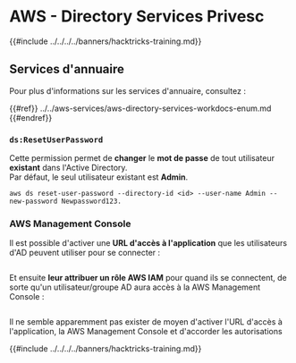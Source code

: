 # AWS - Directory Services Privesc

{{#include ../../../../banners/hacktricks-training.md}}

## Services d'annuaire

Pour plus d'informations sur les services d'annuaire, consultez :

{{#ref}}
../../aws-services/aws-directory-services-workdocs-enum.md
{{#endref}}

### `ds:ResetUserPassword`

Cette permission permet de **changer** le **mot de passe** de tout utilisateur **existant** dans l'Active Directory.\
Par défaut, le seul utilisateur existant est **Admin**.
```
aws ds reset-user-password --directory-id <id> --user-name Admin --new-password Newpassword123.
```
### AWS Management Console

Il est possible d'activer une **URL d'accès à l'application** que les utilisateurs d'AD peuvent utiliser pour se connecter :

<figure><img src="../../../images/image (244).png" alt=""><figcaption></figcaption></figure>

Et ensuite **leur attribuer un rôle AWS IAM** pour quand ils se connectent, de sorte qu'un utilisateur/groupe AD aura accès à la AWS Management Console :

<figure><img src="../../../images/image (155).png" alt=""><figcaption></figcaption></figure>

Il ne semble apparemment pas exister de moyen d'activer l'URL d'accès à l'application, la AWS Management Console et d'accorder les autorisations

{{#include ../../../../banners/hacktricks-training.md}}
